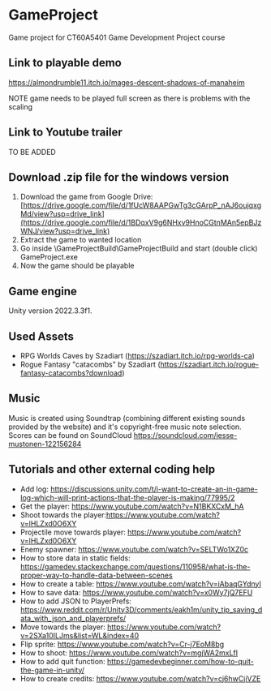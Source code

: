# GameProject
Game project for CT60A5401 Game Development Project course

## Link to playable demo
https://almondrumble11.itch.io/mages-descent-shadows-of-manaheim

NOTE game needs to be played full screen as there is problems with the scaling
## Link to Youtube trailer
TO BE ADDED

## Download .zip file for the windows version
1. Download the game from Google Drive: [https://drive.google.com/file/d/1fUcW8AAPGwTg3cGArpP_nAJ6oujqxgMd/view?usp=drive_link](https://drive.google.com/file/d/1BDqxV9g6NHxv9HnoCGtnMAn5epBJzWNJ/view?usp=drive_link)
2. Extract the game to wanted location
3. Go inside <path>\GameProjectBuild\GameProjectBuild and start (double click) GameProject.exe
4. Now the game should be playable

## Game engine
Unity version 2022.3.3f1.

## Used Assets
- RPG Worlds Caves by Szadiart (https://szadiart.itch.io/rpg-worlds-ca)
- Rogue Fantasy "catacombs" by Szadiart (https://szadiart.itch.io/rogue-fantasy-catacombs?download)

## Music
Music is created using Soundtrap (combining different existing sounds provided by the website) and it's copyright-free music note selection. Scores can be found on SoundCloud https://soundcloud.com/jesse-mustonen-122156284
## Tutorials and other external coding help
- Add log: https://discussions.unity.com/t/i-want-to-create-an-in-game-log-which-will-print-actions-that-the-player-is-making/77995/2
- Get the player: https://www.youtube.com/watch?v=N1BKXCxM_hA
- Shoot towards the player:https://www.youtube.com/watch?v=lHLZxd0O6XY
- Projectile move towards player: https://www.youtube.com/watch?v=lHLZxd0O6XY
- Enemy spawner: https://www.youtube.com/watch?v=SELTWo1XZ0c
- How to store data in static fields: https://gamedev.stackexchange.com/questions/110958/what-is-the-proper-way-to-handle-data-between-scenes
- How to create a table: https://www.youtube.com/watch?v=iAbaqGYdnyI
- How to save data: https://www.youtube.com/watch?v=x0Wy7jQ7EFU
- How to add JSON to PlayerPrefs:  https://www.reddit.com/r/Unity3D/comments/eakh1m/unity_tip_saving_data_with_json_and_playerprefs/
- Move towards the player: https://www.youtube.com/watch?v=2SXa10ILJms&list=WL&index=40
- Flip sprite: https://www.youtube.com/watch?v=Cr-j7EoM8bg
- How to shoot: https://www.youtube.com/watch?v=mgjWA2mxLfI
- How to add quit function: https://gamedevbeginner.com/how-to-quit-the-game-in-unity/
- How to create credits: https://www.youtube.com/watch?v=cj6hwCjiVZE
